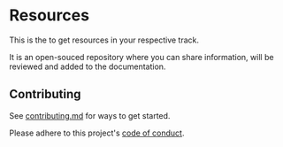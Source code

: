
# Resources
This is the to get resources in your respective track.

It is an open-souced repository where you can share information, will be reviewed and added to the documentation.

## Contributing
See [contributing.md](https://github.com/SpaceyaTechKe/SpaceYaTech-sessions/blob/main/CONTRIBUTING.md) for ways to get started.

Please adhere to this project's [code of conduct](https://github.com/SpaceyaTechKe/SpaceYaTech-sessions/blob/main/CODE_OF_CONDUCT.md).